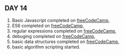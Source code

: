## DAY 14
1. Basic Javascript completed on [freeCodeCamp](https://www.freecodecamp.org/learn/),
2. ES6 completed on [freeCodeCamp](https://www.freecodecamp.org/learn/), 
3. regular expressions completed on [freeCodeCamp](https://www.freecodecamp.org/learn/),
4. debuging completed on [freeCodeCamp](https://www.freecodecamp.org/learn/),
5. basic data structures completed on [freeCodeCamp](https://www.freecodecamp.org/learn/),
6. basic algorithm scripting started.

